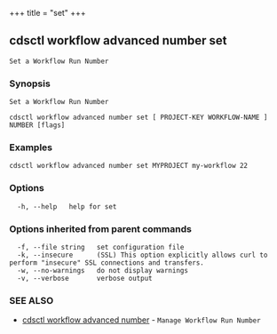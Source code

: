 +++
title = "set"
+++
## cdsctl workflow advanced number set

`Set a Workflow Run Number`

### Synopsis

`Set a Workflow Run Number`

```
cdsctl workflow advanced number set [ PROJECT-KEY WORKFLOW-NAME ] NUMBER [flags]
```

### Examples

```
cdsctl workflow advanced number set MYPROJECT my-workflow 22
```

### Options

```
  -h, --help   help for set
```

### Options inherited from parent commands

```
  -f, --file string   set configuration file
  -k, --insecure      (SSL) This option explicitly allows curl to perform "insecure" SSL connections and transfers.
  -w, --no-warnings   do not display warnings
  -v, --verbose       verbose output
```

### SEE ALSO

* [cdsctl workflow advanced number](/manual/components/cdsctl/workflow/advanced/number/)	 - `Manage Workflow Run Number`

